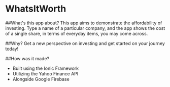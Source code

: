 # WhatsItWorth
##What's this app about?
This app aims to demonstrate the affordability of investing. Type a name of a particular company, and the app shows the cost of a single share, in terms of everyday items, you may come across.


##Why?
Get a new perspective on investing and get started on your journey today!


##How was it made?
- Built using the Ionic Framework
- Utilizing the Yahoo Finance API
- Alongside Google Firebase
